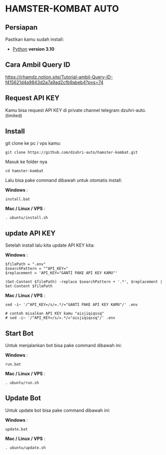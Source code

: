 # HAMSTER-KOMBAT AUTO

## Persiapan

Pastikan kamu sudah install:

- [Python](https://www.python.org/downloads/release/python-31014/) **version 3.10**

## Cara Ambil Query ID

<https://irhamdz.notion.site/Tutorial-ambil-Query-ID-f415621d4a9843d2a7a9ad2cfb9abeb4?pvs=74>

## Request API KEY

Kamu bisa request API KEY di private channel telegram dzuhri-auto. (limited)

## Install

git clone ke pc / vps kamu:

```shell
git clone https://github.com/dzuhri-auto/hamster-kombat.git
```

Masuk ke folder nya

```shell
cd hamster-kombat
```

Lalu bisa pake command dibawah untuk otomatis install:

**Windows** :

```shell
install.bat
```

**Mac / Linux / VPS** :

```shell
. ubuntu/install.sh
```

## update API KEY

Setelah install lalu kita update API KEY kita:

**Windows** :

```shell
$filePath = ".env"
$searchPattern = "^API_KEY="
$replacement = 'API_KEY="GANTI PAKE API KEY KAMU"'

(Get-Content $filePath) -replace $searchPattern + '.*', $replacement | Set-Content $filePath
```

**Mac / Linux / VPS** :

```shell
sed -i~ '/^API_KEY=/s/=.*/="GANTI PAKE API KEY KAMU"/' .env

# contoh misalkan API KEY kamu "aisjiqiqssq"
# sed -i~ '/^API_KEY=/s/=.*/="aisjiqiqssq"/' .env
```

## Start Bot

Untuk menjalankan bot bisa pake command dibawah ini:

**Windows** :

```shell
run.bat
```

**Mac / Linux / VPS** :

```shell
. ubuntu/run.sh
```

## Update Bot

Untuk update bot bisa pake command dibawah ini:

**Windows** :

```shell
update.bat
```

**Mac / Linux / VPS** :

```shell
. ubuntu/update.sh
```
